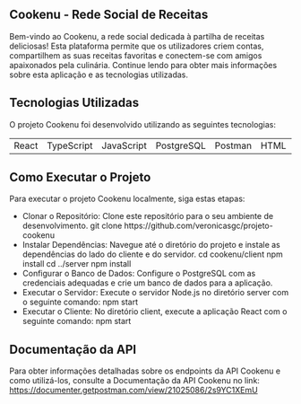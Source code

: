 ## Cookenu - Rede Social de Receitas
Bem-vindo ao Cookenu, a rede social dedicada à partilha de receitas deliciosas! Esta plataforma permite que os utilizadores criem contas, compartilhem as suas receitas favoritas e conectem-se com amigos apaixonados pela culinária. Continue lendo para obter mais informações sobre esta aplicação e as tecnologias utilizadas.

## Tecnologias Utilizadas
O projeto Cookenu foi desenvolvido utilizando as seguintes tecnologias:
<table>
  <td>React</td>
  <td>TypeScript</td>
  <td>JavaScript</td>
  <td>PostgreSQL</td>
  <td>Postman</td>
  <td>HTML</td>
  <td>CSS</td>
</table>

## Como Executar o Projeto
Para executar o projeto Cookenu localmente, siga estas etapas:
<ul>
  <li>Clonar o Repositório:
Clone este repositório para o seu ambiente de desenvolvimento.
git clone https://github.com/veronicasgc/projeto-cookenu</li>
  <li>Instalar Dependências: Navegue até o diretório do projeto e instale as dependências do lado do cliente e do servidor.
cd cookenu/client
npm install
cd ../server
npm install</li>
  <li>Configurar o Banco de Dados: Configure o PostgreSQL com as credenciais adequadas e crie um banco de dados para a aplicação.</li>
  <li>Executar o Servidor: Execute o servidor Node.js no diretório server com o seguinte comando:
npm start</li>
  <li>Executar o Cliente: No diretório client, execute a aplicação React com o seguinte comando:
npm start</li>
</ul>

## Documentação da API
Para obter informações detalhadas sobre os endpoints da API Cookenu e como utilizá-los, 
consulte a Documentação da API Cookenu no link:
https://documenter.getpostman.com/view/21025086/2s9YC1XEmU
